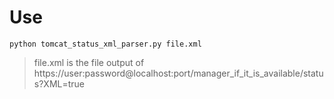 # Use

`python tomcat_status_xml_parser.py file.xml`

> file.xml is the file output of https://user:password@localhost:port/manager_if_it_is_available/status?XML=true